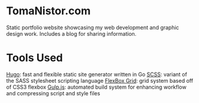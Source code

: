 # TomaNistor.com
Static portfolio website showcasing my web development and graphic design work. Includes a blog for sharing information.

# Tools Used
[Hugo](https://github.com/spf13/hugo): fast and flexible static site generator written in Go
[SCSS](https://github.com/sass/sass): variant of the SASS stylesheet scripting language
[FlexBox Grid](https://github.com/kristoferjoseph/flexboxgrid): grid system based off of CSS3 flexbox
[Gulp.js](https://github.com/gulpjs/gulp): automated build system for enhancing workflow and compressing script and style files
